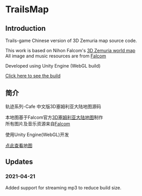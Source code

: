 # TrailsMap  

## Introduction   
Trails-game Chinese version of 3D Zemuria map source code.  

This work is based on Nihon Falcom's [3D Zemuria world map](https://www.falcom.co.jp/kiseki/)   
All image and music resources are from [Falcom](https://www.falcom.co.jp/)  

Developed using Unity Engine (WebGL build)

[Click here to see the build](https://trails-game.com/worldmap/)

## 简介
轨迹系列-Cafe 中文版3D塞姆利亚大陆地图源码  

本地图基于Falcom官方[3D塞姆利亚大陆地图](https://www.falcom.co.jp/kiseki/)制作  
所有图片及音乐资源来自[Falcom](https://www.falcom.co.jp/)  

使用Unity Engine(WebGL)开发  

[点此查看地图](https://trails-game.com/worldmap/)

## Updates

### 2021-04-21
Added support for streaming mp3 to reduce build size.